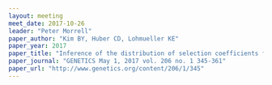 ```yaml
---
layout: meeting
meet_date: 2017-10-26
leader: "Peter Morrell"
paper_author: "Kim BY, Huber CD, Lohmueller KE"
paper_year: 2017
paper_title: "Inference of the distribution of selection coefficients for new nonsynonymous mutations using large samples"
paper_journal: "GENETICS May 1, 2017 vol. 206 no. 1 345-361"
paper_url: "http://www.genetics.org/content/206/1/345"
---
```

